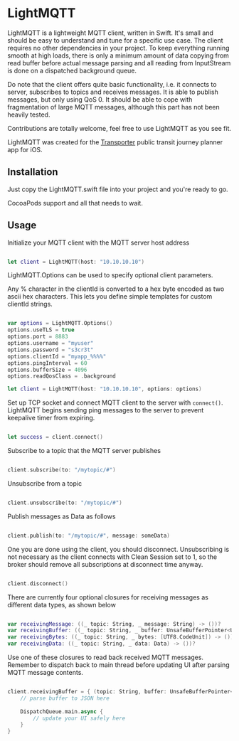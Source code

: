 # LightMQTT

LightMQTT is a lightweight MQTT client, written in Swift. It's small and should be easy to understand and tune for a specific use case. The client requires no other dependencies in your project. To keep everything running smooth at high loads, there is only a minimum amount of data copying from read buffer before actual message parsing and all reading from InputStream is done on a dispatched background queue.

Do note that the client offers quite basic functionality, i.e. it connects to server, subscribes to topics and receives messages. It is able to publish messages, but only using QoS 0. It should be able to cope with fragmentation of large MQTT messages, although this part has not been heavily tested.

Contributions are totally welcome, feel free to use LightMQTT as you see fit.

LightMQTT was created for the [Transporter](https://freshbits.fi/apps/transporter/) public transit journey planner app for iOS.

Installation
----

Just copy the LightMQTT.swift file into your project and you're ready to go.

CocoaPods support and all that needs to wait.

Usage
----

Initialize your MQTT client with the MQTT server host address

```swift

let client = LightMQTT(host: "10.10.10.10")

```

LightMQTT.Options can be used to specify optional client parameters.

Any % character in the clientId is converted to a hex byte encoded as two ascii hex characters. This lets you define simple templates for custom clientId strings.

```swift

var options = LightMQTT.Options()
options.useTLS = true
options.port = 8883
options.username = "myuser"
options.password = "s3cr3t"
options.clientId = "myapp_%%%%"
options.pingInterval = 60
options.bufferSize = 4096
options.readQosClass = .background

let client = LightMQTT(host: "10.10.10.10", options: options)

```

Set up TCP socket and connect MQTT client to the server with `connect()`. LightMQTT begins sending ping messages to the server to prevent keepalive timer from expiring.

```swift

let success = client.connect()

```

Subscribe to a topic that the MQTT server publishes

```swift

client.subscribe(to: "/mytopic/#")

```

Unsubscribe from a topic

```swift

client.unsubscribe(to: "/mytopic/#")

```

Publish messages as Data as follows

```swift

client.publish(to: "/mytopic/#", message: someData)

```

One you are done using the client, you should disconnect. Unsubscribing is not necessary as the client connects with Clean Session set to 1, so the broker should remove all subscriptions at disconnect time anyway.

```swift

client.disconnect()

```

There are currently four optional closures for receiving messages as different data types, as shown below

```swift

var receivingMessage: ((_ topic: String, _ message: String) -> ())?
var receivingBuffer: ((_ topic: String, _ buffer: UnsafeBufferPointer<UTF8.CodeUnit>) -> ())?
var receivingBytes: ((_ topic: String, _ bytes: [UTF8.CodeUnit]) -> ())?
var receivingData: ((_ topic: String, _ data: Data) -> ())?

```

Use one of these closures to read back received MQTT messages. Remember to dispatch back to main thread before updating UI after parsing MQTT message contents.

```swift

client.receivingBuffer = { (topic: String, buffer: UnsafeBufferPointer<UTF8.CodeUnit>) in
    // parse buffer to JSON here
    
    DispatchQueue.main.async {
        // update your UI safely here
    }
}

```
